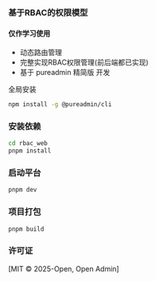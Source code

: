 ### 基于RBAC的权限模型

#### 仅作学习使用

- 动态路由管理
- 完整实现RBAC权限管理(前后端都已实现)
- 基于 pureadmin 精简版 开发


全局安装

```sh
npm install -g @pureadmin/cli
```


### 安装依赖
```sh
cd rbac_web
pnpm install
```
### 启动平台

```sh
pnpm dev
```
### 项目打包

```sh
pnpm build
```

### 许可证

[MIT © 2025-Open, Open Admin]
